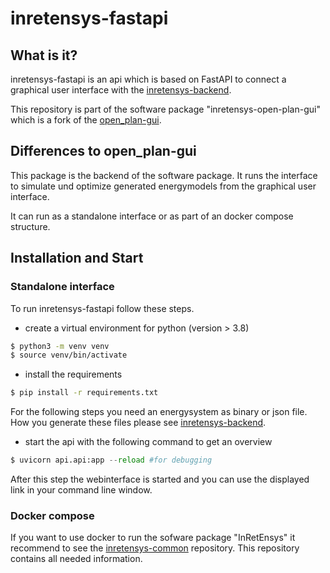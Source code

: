 # inretensys-fastapi

## What is it?
inretensys-fastapi is an api which is based on FastAPI to connect a graphical user interface with the [inretensys-backend](https://github.com/in-RET/inretensys-backend).

This repository is part of the software package "inretensys-open-plan-gui" which is a fork of the [open_plan-gui](https://github.com/open-plan-tool/gui). 

## Differences to open_plan-gui
This package is the backend of the software package. It runs the interface to simulate und optimize generated energymodels from the graphical user interface.

It can run as a standalone interface or as part of an docker compose structure.

## Installation and Start

### Standalone interface
To run inretensys-fastapi follow these steps.

* create a virtual environment for python (version > 3.8)
```bash
$ python3 -m venv venv
$ source venv/bin/activate
```
* install the requirements
```bash
$ pip install -r requirements.txt
```
For the following steps you need an energysystem as binary or json file.
How you generate these files please see [inretensys-backend](https://github.com/in-RET/inretensys-backend).

* start the api with the following command to get an overview
```python
$ uvicorn api.api:app --reload #for debugging
```
After this step the webinterface is started and you can use the displayed link in your command line window.

### Docker compose

If you want to use docker to run the sofware package "InRetEnsys" it recommend to see the [inretensys-common](https://github.com/in-RET/inretensys-common) repository.
This repository contains all needed information.
